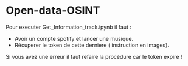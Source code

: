 # Open-data-OSINT

Pour executer Get_Information_track.ipynb il faut :
- Avoir un compte spotify et lancer une musique.
- Récuperer le token de cette derniere ( instruction en images).

Si vous avez une erreur il faut refaire la procédure car le token expire !
